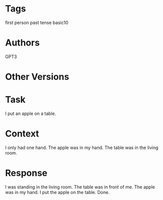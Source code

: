 # Tags

first person
past tense
basic10

# Authors

GPT3

# Other Versions

# Task

I put an apple on a table.

# Context

I only had one hand.
The apple was in my hand.
The table was in the living room.

# Response

I was standing in the living room.
The table was in front of me.
The apple was in my hand.
I put the apple on the table.
Done.
